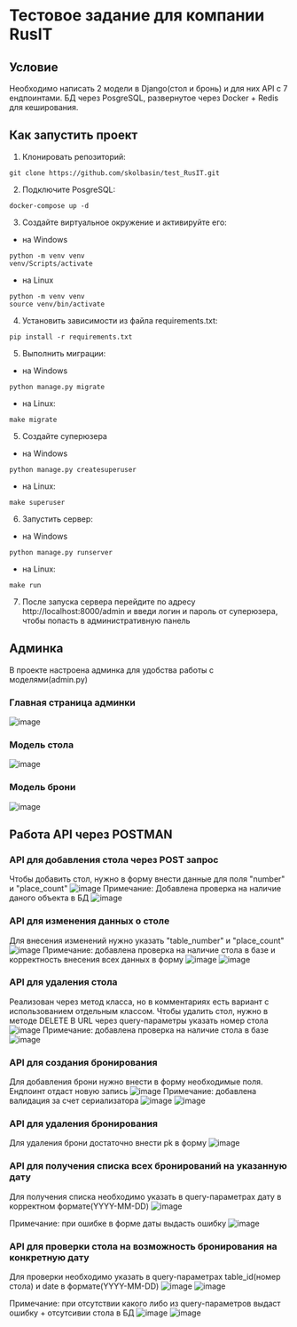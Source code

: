 # Тестовое задание для компании RusIT

## Условие
Необходимо написать 2 модели в Django(стол и бронь) и для них API с 7 ендпоинтами. БД через PosgreSQL, развернутое через Docker + Redis для кеширования.

## Как запустить проект
1. Клонировать репозиторий:
```
git clone https://github.com/skolbasin/test_RusIT.git
```
2. Подключите PosgreSQL:
```
docker-compose up -d
```
3. Создайте виртуальное окружение и активируйте его:
- на Windows
```
python -m venv venv
venv/Scripts/activate
```
- на Linux
```
python -m venv venv
source venv/bin/activate
```
4. Установить зависимости из файла requirements.txt:
```
pip install -r requirements.txt
```
5. Выполнить миграции:
- на Windows
```
python manage.py migrate
```
- на Linux:
```
make migrate
```
5. Создайте суперюзера
- на Windows
```
python manage.py createsuperuser
```
- на Linux:
```
make superuser
```
6. Запустить сервер:
- на Windows
```
python manage.py runserver
```
- на Linux:
```
make run
```
7. После запуска сервера перейдите по адресу http://localhost:8000/admin и введи логин и пароль от суперюзера, чтобы попасть в административную панель 
## Админка
В проекте настроена админка для удобства работы с моделями(admin.py)

### Главная страница админки
![image](https://github.com/skolbasin/test_RusIT/assets/111511890/2b8b0ba8-1fdb-45fa-be9b-81e395b58bc5)
### Модель стола 
![image](https://github.com/skolbasin/test_RusIT/assets/111511890/4fb8e8e7-b4ec-4dec-b5f4-8df50f829efd)
### Модель брони 
![image](https://github.com/skolbasin/test_RusIT/assets/111511890/1382a81e-23fe-4b4a-bdfa-9b5443981644)

## Работа API через POSTMAN

### API для добавления стола через POST запрос
Чтобы добавить стол, нужно в форму внести данные для поля "number" и "place_count"
![image](https://github.com/skolbasin/test_RusIT/assets/111511890/f93f58db-9b5a-4e65-92e3-2b9b20266470)
Примечание: Добавлена проверка на наличие даного объекта в БД
![image](https://github.com/skolbasin/test_RusIT/assets/111511890/54b4567b-0575-47ed-938d-862e976962f2)

### API для изменения данных о столе
Для внесения изменений нужно указать "table_number" и "place_count"
![image](https://github.com/skolbasin/test_RusIT/assets/111511890/d8316640-9050-487d-87d9-ac6398f2cb50)
Примечание: добавлена проверка на наличие стола в базе и корректность внесения всех данных в форму
![image](https://github.com/skolbasin/test_RusIT/assets/111511890/c137c814-e725-4b16-8753-215453d090ff)
![image](https://github.com/skolbasin/test_RusIT/assets/111511890/a656e836-d774-4b5a-9728-0606fa4a4686)

### API для удаления стола
Реализован через метод класса, но в комментариях есть вариант с использованием отдельным классом. 
Чтобы удалить стол, нужно в методе DELETE В URL через query-параметры указать номер стола 
![image](https://github.com/skolbasin/test_RusIT/assets/111511890/0023fe1d-9a3b-45c2-948a-c8455e1f70ce)
Примечание: добавлена проверка на наличие стола в базе
![image](https://github.com/skolbasin/test_RusIT/assets/111511890/ecc24bfc-bc1f-4597-93c3-112387cb9d05)

### API для создания бронирования
Для добавления брони нужно внести в форму необходимые поля. Ендпоинт отдаст новую запись
![image](https://github.com/skolbasin/test_RusIT/assets/111511890/8bfeb48e-4463-443c-abea-bbf1342052df)
Примечание: добавлена валидация за счет сериализатора
![image](https://github.com/skolbasin/test_RusIT/assets/111511890/f7f16dca-9e61-4fa6-9ee0-6a46e4d2329e)
![image](https://github.com/skolbasin/test_RusIT/assets/111511890/100045d1-9a37-431e-80f8-9026b45c4ec8)

### API для удаления бронирования
Для удаления брони достаточно внести pk в форму
![image](https://github.com/skolbasin/test_RusIT/assets/111511890/9a2af540-ef3f-42ec-a1c2-63b058245cf7)

### API для получения списка всех бронирований на указанную дату
Для получения списка необходимо указать в query-параметрах дату в корректном формате(YYYY-MM-DD)
![image](https://github.com/skolbasin/test_RusIT/assets/111511890/54858592-faab-439e-b78e-944b60a31294)

Примечание: при ошибке в форме даты выдасть ошибку 
![image](https://github.com/skolbasin/test_RusIT/assets/111511890/9538eed0-e3d0-4fd2-acc4-79a376bca90c)

### API для проверки стола на возможность бронирования на конкретную дату
Для проверки необходимо указать в query-параметрах table_id(номер стола) и date в формате(YYYY-MM-DD)
![image](https://github.com/skolbasin/test_RusIT/assets/111511890/1bd4cc0c-c851-4824-a448-68f1ca813775)
![image](https://github.com/skolbasin/test_RusIT/assets/111511890/f2d8312d-0176-49cd-b321-c65ca05e34f0)

Примечание: при отсутствии какого либо из query-параметров выдаст ошибку + отсутсивии стола в БД
![image](https://github.com/skolbasin/test_RusIT/assets/111511890/8546eec2-67d5-48d3-8d66-a9822fce8e50)
![image](https://github.com/skolbasin/test_RusIT/assets/111511890/82530ede-7ba2-4e02-9119-b4c081793e08)


